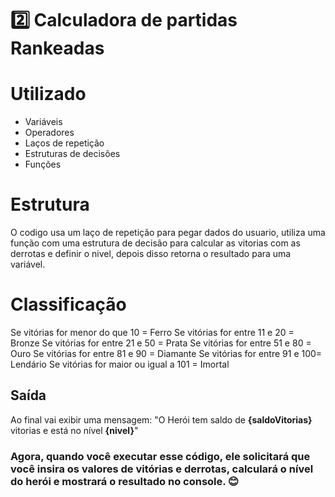  # 2️⃣ Calculadora de partidas Rankeadas

# Utilizado
- Variáveis
- Operadores
- Laços de repetição
- Estruturas de decisões
- Funções

# Estrutura
O codigo usa um laço de repetição para pegar dados do usuario, utiliza uma função com uma estrutura de decisão para calcular as vitorias com as derrotas e definir o nivel, depois disso retorna o resultado para uma variável.

# Classificação
Se vitórias for menor do que 10 = Ferro
Se vitórias for entre 11 e 20 = Bronze
Se vitórias for entre 21 e 50 = Prata
Se vitórias for entre 51 e 80 = Ouro
Se vitórias for entre 81 e 90 = Diamante
Se vitórias for entre 91 e 100= Lendário
Se vitórias for maior ou igual a 101 = Imortal

## Saída
Ao final vai exibir uma mensagem:
"O Herói tem saldo de **{saldoVitorias}** vitorias e está no nível **{nivel}**"

### Agora, quando você executar esse código, ele solicitará que você insira os valores de vitórias e derrotas, calculará o nível do herói e mostrará o resultado no console. 😊

